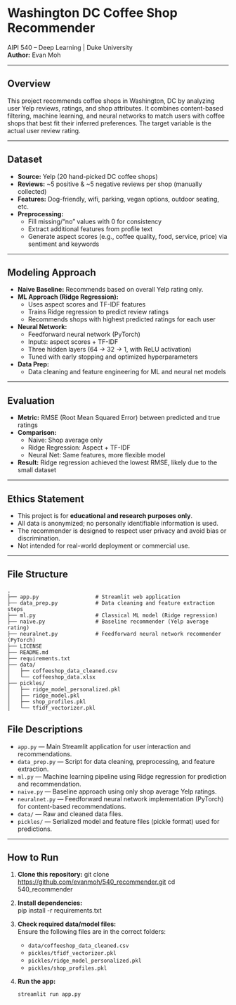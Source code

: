 # Washington DC Coffee Shop Recommender

AIPI 540 – Deep Learning | Duke University  
**Author:** Evan Moh

---

## Overview

This project recommends coffee shops in Washington, DC by analyzing user Yelp reviews, ratings, and shop attributes. It combines content-based filtering, machine learning, and neural networks to match users with coffee shops that best fit their inferred preferences. The target variable is the actual user review rating.

---

## Dataset

- **Source:** Yelp (20 hand-picked DC coffee shops)
- **Reviews:** ~5 positive & ~5 negative reviews per shop (manually collected)
- **Features:** Dog-friendly, wifi, parking, vegan options, outdoor seating, etc.
- **Preprocessing:**
  - Fill missing/“no” values with 0 for consistency
  - Extract additional features from profile text
  - Generate aspect scores (e.g., coffee quality, food, service, price) via sentiment and keywords

---

## Modeling Approach

- **Naive Baseline:** Recommends based on overall Yelp rating only.
- **ML Approach (Ridge Regression):**  
  - Uses aspect scores and TF-IDF features  
  - Trains Ridge regression to predict review ratings  
  - Recommends shops with highest predicted ratings for each user
- **Neural Network:**  
  - Feedforward neural network (PyTorch)
  - Inputs: aspect scores + TF-IDF  
  - Three hidden layers (64 → 32 → 1, with ReLU activation)
  - Tuned with early stopping and optimized hyperparameters
- **Data Prep:**  
  - Data cleaning and feature engineering for ML and neural net models

---

## Evaluation

- **Metric:** RMSE (Root Mean Squared Error) between predicted and true ratings
- **Comparison:**  
  - Naive: Shop average only  
  - Ridge Regression: Aspect + TF-IDF  
  - Neural Net: Same features, more flexible model  
- **Result:** Ridge regression achieved the lowest RMSE, likely due to the small dataset

---

## Ethics Statement

- This project is for **educational and research purposes only**.
- All data is anonymized; no personally identifiable information is used.
- The recommender is designed to respect user privacy and avoid bias or discrimination.
- Not intended for real-world deployment or commercial use.

---

## File Structure

```
.
├── app.py                  # Streamlit web application
├── data_prep.py            # Data cleaning and feature extraction steps
├── ml.py                   # Classical ML model (Ridge regression)
├── naive.py                # Baseline recommender (Yelp average rating)
├── neuralnet.py            # Feedforward neural network recommender (PyTorch)
├── LICENSE
├── README.md
├── requirements.txt
├── data/
│   ├── coffeeshop_data_cleaned.csv
│   └── coffeeshop_data.xlsx
├── pickles/
│   ├── ridge_model_personalized.pkl
│   ├── ridge_model.pkl
│   ├── shop_profiles.pkl
│   └── tfidf_vectorizer.pkl
```

## File Descriptions

- `app.py` — Main Streamlit application for user interaction and recommendations.
- `data_prep.py` — Script for data cleaning, preprocessing, and feature extraction.
- `ml.py` — Machine learning pipeline using Ridge regression for prediction and recommendation.
- `naive.py` — Baseline approach using only shop average Yelp ratings.
- `neuralnet.py` — Feedforward neural network implementation (PyTorch) for content-based recommendations.
- `data/` — Raw and cleaned data files.
- `pickles/` — Serialized model and feature files (pickle format) used for predictions.

---

## How to Run

1. **Clone this repository:**
    git clone https://github.com/evanmoh/540_recommender.git
    cd 540_recommender

2. **Install dependencies:**    
    pip install -r requirements.txt

3. **Check required data/model files:**  
   Ensure the following files are in the correct folders:
   - `data/coffeeshop_data_cleaned.csv`
   - `pickles/tfidf_vectorizer.pkl`
   - `pickles/ridge_model_personalized.pkl`
   - `pickles/shop_profiles.pkl`

4. **Run the app:**
   ```bash
   streamlit run app.py
